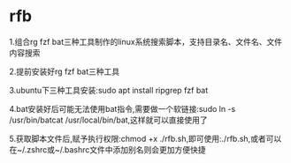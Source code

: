 # rfb
1.组合rg fzf bat三种工具制作的linux系统搜索脚本，支持目录名、文件名、文件内容搜索

2.提前安装好rg fzf bat三种工具

3.ubuntu下三种工具安装:sudo apt install ripgrep fzf bat

4.bat安装好后可能无法使用bat指令,需要做一个软链接:sudo ln -s /usr/bin/batcat /usr/local/bin/bat,这样就可以直接使用了

5.获取脚本文件后,赋予执行权限:chmod +x ./rfb.sh,即可使用:./rfb.sh,或者可以在~/.zshrc或~/.bashrc文件中添加别名则会更加方便快捷
